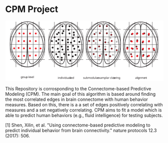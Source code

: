 # CPM Project

<center>
<img src="/images/individualized-parcellation.svg"/>
</center>

This Repository is corrosponding to the Connectome-based Predictive Modeling (CPM). 
The main goal of this algorithm is based around finding the most correlated edges in brain connectome with human behavior measures. 
Based on this, there is a a set of edges positively correlating with measures and a set negatively correlating. 
CPM aims to fit a model which is able to predict human behaviors (e.g., fluid intelligence) for testing subjects. 

[1] Shen, Xilin, et al. "Using connectome-based predictive modeling to predict individual behavior from brain connectivity." nature protocols 12.3 (2017): 506.
